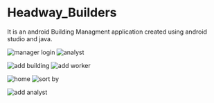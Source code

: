 # Headway_Builders

It is an android Building Managment application created using android studio and java.



![manager login](https://user-images.githubusercontent.com/75270014/115281869-5863b980-a0fe-11eb-8693-dea69d4642d2.jpg)   ![analyst](https://user-images.githubusercontent.com/75270014/115281812-43872600-a0fe-11eb-8b3a-b004afca0000.jpg)

![add building](https://user-images.githubusercontent.com/75270014/115282514-26068c00-a0ff-11eb-8db0-d85ca9fdf761.jpg)    ![add worker](https://user-images.githubusercontent.com/75270014/115282570-34ed3e80-a0ff-11eb-8fd0-73e96ec95ed9.jpg)



![home](https://user-images.githubusercontent.com/75270014/115281640-13d81e00-a0fe-11eb-9302-3f9491c5c46c.jpg)    ![sort by](https://user-images.githubusercontent.com/75270014/115282121-aa0c4400-a0fe-11eb-91a0-dcc8b8496d75.jpg)

![add analyst](https://user-images.githubusercontent.com/75270014/115282282-e63fa480-a0fe-11eb-91b0-8585d30ca306.jpg)

